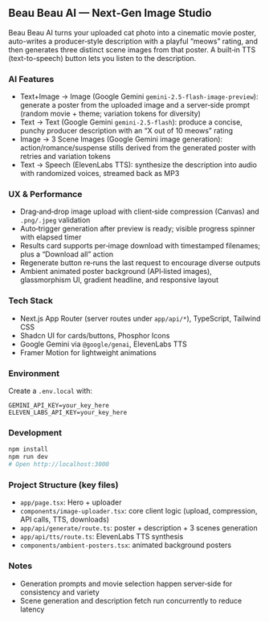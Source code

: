 ## Beau Beau AI — Next‑Gen Image Studio

Beau Beau AI turns your uploaded cat photo into a cinematic movie poster, auto-writes a producer‑style description with a playful “meows” rating, and then generates three distinct scene images from that poster. A built‑in TTS (text-to-speech) button lets you listen to the description.

### AI Features
- Text+Image → Image (Google Gemini `gemini-2.5-flash-image-preview`): generate a poster from the uploaded image and a server‑side prompt (random movie + theme; variation tokens for diversity)
- Text → Text (Google Gemini `gemini-2.5-flash`): produce a concise, punchy producer description with an “X out of 10 meows” rating
- Image → 3 Scene Images (Google Gemini image generation): action/romance/suspense stills derived from the generated poster with retries and variation tokens
- Text → Speech (ElevenLabs TTS): synthesize the description into audio with randomized voices, streamed back as MP3

### UX & Performance
- Drag‑and‑drop image upload with client‑side compression (Canvas) and `.png/.jpeg` validation
- Auto‑trigger generation after preview is ready; visible progress spinner with elapsed timer
- Results card supports per‑image download with timestamped filenames; plus a “Download all” action
- Regenerate button re‑runs the last request to encourage diverse outputs
- Ambient animated poster background (API‑listed images), glassmorphism UI, gradient headline, and responsive layout

### Tech Stack
- Next.js App Router (server routes under `app/api/*`), TypeScript, Tailwind CSS
- Shadcn UI for cards/buttons, Phosphor Icons
- Google Gemini via `@google/genai`, ElevenLabs TTS
- Framer Motion for lightweight animations

### Environment
Create a `.env.local` with:

```
GEMINI_API_KEY=your_key_here
ELEVEN_LABS_API_KEY=your_key_here
```

### Development

```bash
npm install
npm run dev
# Open http://localhost:3000
```

### Project Structure (key files)
- `app/page.tsx`: Hero + uploader
- `components/image-uploader.tsx`: core client logic (upload, compression, API calls, TTS, downloads)
- `app/api/generate/route.ts`: poster + description + 3 scenes generation
- `app/api/tts/route.ts`: ElevenLabs TTS synthesis
- `components/ambient-posters.tsx`: animated background posters

### Notes
- Generation prompts and movie selection happen server‑side for consistency and variety
- Scene generation and description fetch run concurrently to reduce latency
